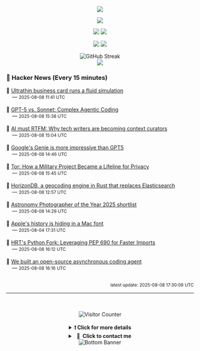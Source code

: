 <div align="center">
  <img src="https://readme-typing-svg.herokuapp.com?font=Fira+Code&weight=600&size=19&duration=3000&pause=1000&color=F7931A&center=true&vCenter=true&width=600&lines=%F0%9F%91%8B+Hi+%2C++I'm+(+Esmaeil+Asadi+%3C%3D%3E+%D8%A7%D8%B3%D9%80%D9%85%D9%80%D8%A7%D8%B9%D9%80%DB%8C%D9%80%D9%84+%D8%A7%D8%B3%D9%80%D8%AF%DB%8C+)"/>
</div>

<p align="center">
  <img src="http://github-profile-summary-cards.vercel.app/api/cards/profile-details?username=Null-Err0r&theme=gruvbox" />
</p>
<p align="center">
  <img src="http://github-profile-summary-cards.vercel.app/api/cards/repos-per-language?username=Null-Err0r&theme=gruvbox" />
  <img src="http://github-profile-summary-cards.vercel.app/api/cards/most-commit-language?username=Null-Err0r&theme=gruvbox" />
</p>
<p align="center">
  <img src="http://github-profile-summary-cards.vercel.app/api/cards/stats?username=Null-Err0r&theme=gruvbox" />
  <img src="http://github-profile-summary-cards.vercel.app/api/cards/productive-time?username=Null-Err0r&theme=gruvbox&utcOffset=8" />
</p>
<div align="center">
  <img src="https://streak-stats.demolab.com/?user=null-err0r&theme=gruvbox" alt="GitHub Streak" />
</div>
<div align="center">
  <img src="https://github-profile-trophy.vercel.app/?username=Null-Err0r&theme=gruvbox&no-frame=true&margin-w=15&margin-h=15&row=2&column=4" />
</div>


### 📰 Hacker News (Every 15 minutes)

<!-- HACKER_NEWS_START -->
🔹 <a href='https://github.com/Nicholas-L-Johnson/flip-card' target='_blank' rel='noopener noreferrer'>Ultrathin business card runs a fluid simulation</a><br>&nbsp;&nbsp;&nbsp;&nbsp;— <small>2025-08-08 11:41 UTC</small><br><br>
🔹 <a href='https://elite-ai-assisted-coding.dev/p/copilot-agentic-coding-gpt-5-vs-claude-4-sonnet' target='_blank' rel='noopener noreferrer'>GPT-5 vs. Sonnet: Complex Agentic Coding</a><br>&nbsp;&nbsp;&nbsp;&nbsp;— <small>2025-08-08 15:38 UTC</small><br><br>
🔹 <a href='https://passo.uno/from-tech-writers-to-ai-context-curators/' target='_blank' rel='noopener noreferrer'>AI must RTFM: Why tech writers are becoming context curators</a><br>&nbsp;&nbsp;&nbsp;&nbsp;— <small>2025-08-08 15:04 UTC</small><br><br>
🔹 <a href='https://theahura.substack.com/p/tech-things-genies-lamp-openai-cant' target='_blank' rel='noopener noreferrer'>Google's Genie is more impressive than GPT5</a><br>&nbsp;&nbsp;&nbsp;&nbsp;— <small>2025-08-08 14:46 UTC</small><br><br>
🔹 <a href='https://thereader.mitpress.mit.edu/the-secret-history-of-tor-how-a-military-project-became-a-lifeline-for-privacy/' target='_blank' rel='noopener noreferrer'>Tor: How a Military Project Became a Lifeline for Privacy</a><br>&nbsp;&nbsp;&nbsp;&nbsp;— <small>2025-08-08 15:45 UTC</small><br><br>
🔹 <a href='https://radar.com/blog/high-performance-geocoding-in-rust' target='_blank' rel='noopener noreferrer'>HorizonDB, a geocoding engine in Rust that replaces Elasticsearch</a><br>&nbsp;&nbsp;&nbsp;&nbsp;— <small>2025-08-08 12:57 UTC</small><br><br>
🔹 <a href='https://www.rmg.co.uk/whats-on/astronomy-photographer-year/galleries/2025-shortlist' target='_blank' rel='noopener noreferrer'>Astronomy Photographer of the Year 2025 shortlist</a><br>&nbsp;&nbsp;&nbsp;&nbsp;— <small>2025-08-08 14:29 UTC</small><br><br>
🔹 <a href='https://www.spacebar.news/apple-history-hiding-in-mac-font/' target='_blank' rel='noopener noreferrer'>Apple's history is hiding in a Mac font</a><br>&nbsp;&nbsp;&nbsp;&nbsp;— <small>2025-08-04 17:31 UTC</small><br><br>
🔹 <a href='https://www.hudsonrivertrading.com/hrtbeat/inside-hrts-python-fork/' target='_blank' rel='noopener noreferrer'>HRT's Python Fork: Leveraging PEP 690 for Faster Imports</a><br>&nbsp;&nbsp;&nbsp;&nbsp;— <small>2025-08-08 16:12 UTC</small><br><br>
🔹 <a href='https://blog.langchain.com/introducing-open-swe-an-open-source-asynchronous-coding-agent/' target='_blank' rel='noopener noreferrer'>We built an open-source asynchronous coding agent</a><br>&nbsp;&nbsp;&nbsp;&nbsp;— <small>2025-08-08 16:16 UTC</small><br><br>
<!-- HACKER_NEWS_END -->

<p align="right"><small>latest update: 
<!-- HACKER_NEWS_LAST_UPDATED -->2025-08-08 17:30:09 UTC<!-- /HACKER_NEWS_LAST_UPDATED -->
</small></p>

<hr>

<div align="center">
  <br> </br>
  <img src="https://ghvc.kabelkultur.se/?username=null-err0r&abbreviated=true&color=ff5500&label=%E2%81%AE%20%E2%81%AE%E2%81%AE%20%E2%81%AE%E2%81%AE%20%20%F0%9F%91%80%20%E2%81%AE%20%E2%81%AE%E2%81%AE%20%E2%81%AE%E2%81%AEVisitor%E2%81%AE%20%E2%81%AE%E2%81%AE%20%E2%81%AE%E2%81%AE%20%F0%9F%91%80%E2%81%AE%20%E2%81%AE%E2%81%AE%20%E2%81%AE%E2%81%AE%E2%81%AE%20%E2%81%AE%E2%81%AE%20%E2%81%AE%E2%81%AE⁮⁮" alt="Visitor Counter" />
  <br> </br>
</div>
<details align="center">
<summary> <b> ❗️ Click for more details</b> </summary>
<br>
<div align="center">
  <a href="https://next.ossinsight.io/widgets/official/analyze-user-contribution-time-distribution?user_id=19436819&period=all_times" target="_blank" style="display: block;">
    <picture>
      <source media="(prefers-color-scheme: dark)" srcset="https://next.ossinsight.io/widgets/official/analyze-user-contribution-time-distribution/thumbnail.png?user_id=19436819&period=all_times&image_size=auto&color_scheme=dark" width="700" height="auto">
      <img alt="Contribution Time Distribution" src="https://next.ossinsight.io/widgets/official/analyze-user-contribution-time-distribution/thumbnail.png?user_id=19436819&period=all_times&image_size=auto&color_scheme=dark" width="700" height="auto">
    </picture>
  </a>
</div>
<div align="center">
  <a href="https://next.ossinsight.io/widgets/official/compose-user-dashboard-stats?user_id=19436819" target="_blank" style="display: block;">
    <picture>
      <source media="(prefers-color-scheme: dark)" srcset="https://next.ossinsight.io/widgets/official/compose-user-dashboard-stats/thumbnail.png?user_id=19436819&image_size=auto&color_scheme=dark" width="700" height="auto">
      <img alt="Dashboard Stats" src="https://next.ossinsight.io/widgets/official/compose-user-dashboard-stats/thumbnail.png?user_id=19436819&image_size=auto&color_scheme=dark" width="700" height="auto">
    </picture>
  </a>
</div>
<div align="center">
  <a href="https://next.ossinsight.io/widgets/official/compose-org-activity-map?activity=stars&role=stars&owner_id=19436819&period=past_12_months" target="_blank" style="display: block;">
    <picture>
      <source media="(prefers-color-scheme: dark)" srcset="https://next.ossinsight.io/widgets/official/compose-org-activity-map/thumbnail.png?activity=stars&role=stars&owner_id=19436819&period=past_12_months&image_size=4x7&color_scheme=dark" width="700" height="auto">
      <img alt="Geographical Distribution" src="https://next.ossinsight.io/widgets/official/compose-org-activity-map/thumbnail.png?activity=stars&role=stars&owner_id=19436819&period=past_12_months&image_size=4x7&color_scheme=dark" width="700" height="auto">
    </picture>
  </a>
</div>
<div align="center">
  <img src="https://github-readme-activity-graph.vercel.app/graph?username=Null-Err0r&theme=gruvbox" alt="Activity Graph" />
</div>
<br>
</details>
<details align="center">
<summary> <b>  💬  Click to contact me</b> </summary>
<br>
<div align="center">
  <br><br>
  <a href="https://t.me/NullErr0r" target="_blank">
    <img src="https://img.shields.io/badge/Telegram-black?style=for-the-badge&logo=Telegram" alt="Telegram" />
  </a>
</div>
<br>
</details>
<div align="center">
  <img src="https://raw.githubusercontent.com/Trilokia/Trilokia/379277808c61ef204768a61bbc5d25bc7798ccf1/bottom_header.svg" alt="Bottom Banner" />
</div>
